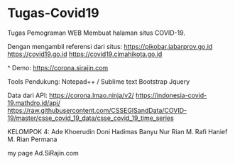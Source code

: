 # Tugas-Covid19
Tugas Pemograman WEB Membuat halaman situs COVID-19. 

Dengan mengambil referensi dari situs:
https://pikobar.jabarprov.go.id
https://covid19.go.id
https://covid19.cimahikota.go.id


^ Demo: https://corona.sirajin.com


Tools Pendukung:
Notepad++ / Sublime text
Bootstrap
Jquery

Data dari API:
https://corona.lmao.ninja/v2/
https://indonesia-covid-19.mathdro.id/api/
https://raw.githubusercontent.com/CSSEGISandData/COVID-19/master/csse_covid_19_data/csse_covid_19_time_series


KELOMPOK 4:
Ade Khoerudin
Doni Hadimas
Banyu Nur Rian
M. Rafi Hanief
M. Rian Permana

my page Ad.SiRajin.com
